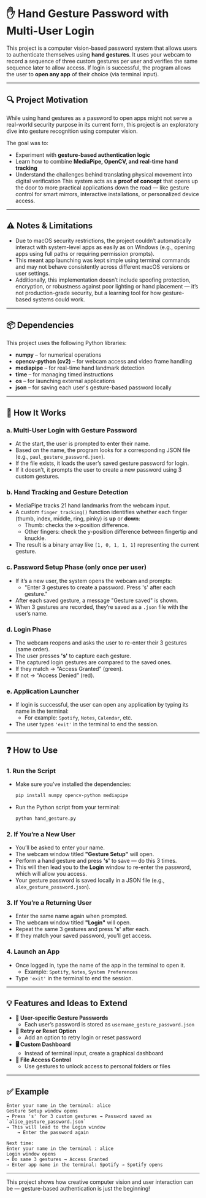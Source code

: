 # ✋ Hand Gesture Password with Multi-User Login

This project is a computer vision-based password system that allows users to authenticate themselves using **hand gestures**. It uses your webcam to record a sequence of three custom gestures per user and verifies the same sequence later to allow access. If login is successful, the program allows the user to **open any app** of their choice (via terminal input).

---

## 🔍 Project Motivation

While using hand gestures as a password to open apps might not serve a real-world security purpose in its current form, this project is an exploratory dive into gesture recognition using computer vision.

The goal was to:
- Experiment with **gesture-based authentication logic**
- Learn how to combine **MediaPipe, OpenCV, and real-time hand tracking**
- Understand the challenges behind translating physical movement into digital verification
This system acts as a **proof of concept** that opens up the door to more practical applications down the road — like gesture control for smart mirrors, interactive installations, or personalized device access.

---

## ⚠️ Notes & Limitations

- Due to macOS security restrictions, the project couldn’t automatically interact with system-level apps as easily as on Windows (e.g., opening apps using full paths or requiring permission prompts).
- This meant app launching was kept simple using terminal commands and may not behave consistently across different macOS versions or user settings.
- Additionally, this implementation doesn’t include spoofing protection, encryption, or robustness against poor lighting or hand placement — it’s not production-grade security, but a learning tool for how gesture-based systems could work.

---

## 📦 Dependencies

This project uses the following Python libraries:

- **numpy** – for numerical operations
- **opencv-python (cv2)** – for webcam access and video frame handling
- **mediapipe** – for real-time hand landmark detection
- **time** – for managing timed instructions
- **os** – for launching external applications
- **json** – for saving each user's gesture-based password locally

---

## 🔁 How It Works

### a. Multi-User Login with Gesture Password
- At the start, the user is prompted to enter their name.
- Based on the name, the program looks for a corresponding JSON file (e.g., `paul_gesture_password.json`).
- If the file exists, it loads the user’s saved gesture password for login.
- If it doesn’t, it prompts the user to create a new password using 3 custom gestures.

### b. Hand Tracking and Gesture Detection
- MediaPipe tracks 21 hand landmarks from the webcam input.
- A custom `finger_tracking()` function identifies whether each finger (thumb, index, middle, ring, pinky) is **up** or **down**:
    - Thumb: checks the x-position difference.
    - Other fingers: check the y-position difference between fingertip and knuckle.
- The result is a binary array like `[1, 0, 1, 1, 1]` representing the current gesture.

### c. Password Setup Phase (only once per user)
- If it’s a new user, the system opens the webcam and prompts:
    - "Enter 3 gestures to create a password. Press 's' after each gesture."
- After each saved gesture, a message "Gesture saved" is shown.
- When 3 gestures are recorded, they’re saved as a `.json` file with the user’s name.

### d. Login Phase
- The webcam reopens and asks the user to re-enter their 3 gestures (same order).
- The user presses **'s'** to capture each gesture.
- The captured login gestures are compared to the saved ones.
- If they match → “Access Granted” (green).
- If not → “Access Denied” (red).

### e. Application Launcher
- If login is successful, the user can open any application by typing its name in the terminal:
    - For example: `Spotify`, `Notes`, `Calendar`, etc.
- The user types `'exit'`  in the terminal to end the session.

---

## ❓ How to Use

### 1. Run the Script
- Make sure you’ve installed the dependencies:
  ```bash
  pip install numpy opencv-python mediapipe
  ```
- Run the Python script from your terminal:
  ```bash
  python hand_gesture.py
  ```

### 2. If You’re a New User
- You’ll be asked to enter your name.
- The webcam window titled **"Gesture Setup"** will open.
- Perform a hand gesture and press **'s'** to save — do this 3 times.
- This will then lead you to the **Login** window to re-enter the password, which will allow you access.
- Your gesture password is saved locally in a JSON file (e.g., `alex_gesture_password.json`).

### 3. If You’re a Returning User
- Enter the same name again when prompted.
- The webcam window titled **"Login"** will open.
- Repeat the same 3 gestures and press **'s'** after each.
- If they match your saved password, you’ll get access.

### 4. Launch an App
- Once logged in, type the name of the app in the terminal to open it.
    - Example: `Spotify`, `Notes`, `System Preferences`
- Type `'exit'` in the terminal to end the session.

---

## 💡 Features and Ideas to Extend

- **🔐 User-specific Gesture Passwords**
    - Each user’s password is stored as `username_gesture_password.json`
- **🔄 Retry or Reset Option**
    - Add an option to retry login or reset password
- **🖥️ Custom Dashboard**
    - Instead of terminal input, create a graphical dashboard
- **📁 File Access Control**
    - Use gestures to unlock access to personal folders or files

---

## ✅ Example

```
Enter your name in the terminal: alice
Gesture Setup window opens
→ Press 's' for 3 custom gestures → Password saved as `alice_gesture_password.json`
→ This will lead to the Login window
    → Enter the password again

Next time:
Enter your name in the terminal : alice
Login window opens
→ Do same 3 gestures → Access Granted
→ Enter app name in the terminal: Spotify → Spotify opens
```

---

This project shows how creative computer vision and user interaction can be — gesture-based authentication is just the beginning!